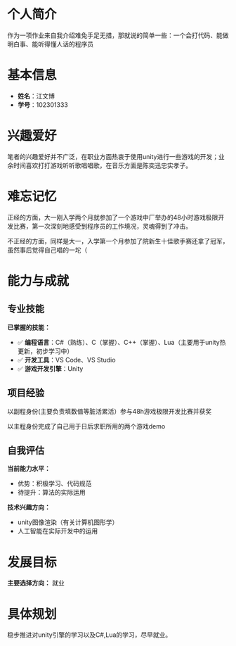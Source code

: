 

# 个人简介

作为一项作业来自我介绍难免手足无措，那就说的简单一些：一个会打代码、能做明白事、能听得懂人话的程序员

# 基本信息

- **姓名**：江文博
- **学号**：102301333

# 兴趣爱好
笔者的兴趣爱好并不广泛，在职业方面热衷于使用unity进行一些游戏的开发；业余时间喜欢打打游戏听听歌唱唱歌，在音乐方面是陈奕迅忠实孝子。

# 难忘记忆

正经的方面，大一刚入学两个月就参加了一个游戏中厂举办的48小时游戏极限开发比赛，第一次深刻地感受到程序员的工作境况，灵魂得到了冲击。

不正经的方面，同样是大一，入学第一个月参加了院新生十佳歌手赛还拿了冠军，虽然事后觉得自己唱的一坨（

# 能力与成就

## 专业技能
**已掌握的技能：**
- ✅ **编程语言**：C#（熟练）、C（掌握）、C++（掌握）、Lua（主要用于unity热更新，初步学习中）
- ✅ **开发工具**：VS Code、VS Studio
- ✅ **游戏开发引擎**：Unity

## 项目经验

以副程身份(主要负责填数值等脏活累活）参与48h游戏极限开发比赛并获奖

以主程身份完成了自己用于日后求职所用的两个游戏demo

## 自我评估
**当前能力水平：**
- 优势：积极学习、代码规范
- 待提升：算法的实际运用

**技术兴趣方向：**
- unity图像渲染（有关计算机图形学）
- 人工智能在实际开发中的运用


# 发展目标
**主要选择方向：** 就业

# 具体规划
稳步推进对unity引擎的学习以及C#,Lua的学习，尽早就业。
